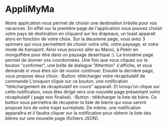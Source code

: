 # AppliMyMa

Notre application vous permet de choisir une destination irréelle pour vos vacances. En effet sur la première page de l'application vous
pouvez choisir votre pays de destination en cliquand sur les drapeaux, un toast apparait alors en fonction de votre choix.
Sur la deuxieme page, vous avez 3 spinners qui vous permettent de choisir votre ville, votre paysage, et votre mode de transport.
Ainsi vous pouvez aller au Maroc, à Pekin en mongolfière pour être dans un paysage desertique :). 
La troisième page permet de donner vos coordonnées. Une fois que vous cliquez sur le bouton "confirmer", une boîte de dialogue "Attention" 
s'affiche, et vous demande si vous êtes sûr de vouloir continuer.
Ensuite la dernière page, vous propose deux choix:
-Button: télécharger votre récapitulatif de commande
L'orsquon clique sur ce bouton, une notification "téléchargement de récapitulatif en cours" apparaît. 
Et lorsqu'on clique sur cette notification, vous êtes dirigé vers une nouvelle page présentant votre récapitulatif ( page non finalisé).
-Button : télécharger la liste de bière.
Ce button vous permettra de récupérer la liste de bierre qui vous seront proposé lors de votre trajet surréaliste.
De même, une notification apparaîtra et il faudra cliquer sur la notification pour obtenir la liste des bières sur une nouvelle page (fichiers JSON).



